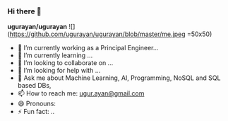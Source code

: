 ### Hi there 👋

**ugurayan/ugurayan** 
![](https://github.com/ugurayan/ugurayan/blob/master/me.jpeg =50x50)
- 🔭 I’m currently working as a Principal Engineer...
- 🌱 I’m currently learning ...
- 👯 I’m looking to collaborate on ...
- 🤔 I’m looking for help with ...
- 💬 Ask me about Machine Learning, AI, Programming, NoSQL and SQL based DBs, 
- 📫 How to reach me: ugur.ayan@gmail.com
- 😄 Pronouns: 
- ⚡ Fun fact: ..


